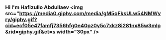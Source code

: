 ### Hi I'm Hafizullo Abdullaev <img src="https://media0.giphy.com/media/gM5qFksULw54NMWyry/giphy.gif?cid=ecf05e47famfj7356hfg0e40pz0y5c7xkz8i281nx85w3mlp&rid=giphy.gif&ct=s  width="30px" /> 

